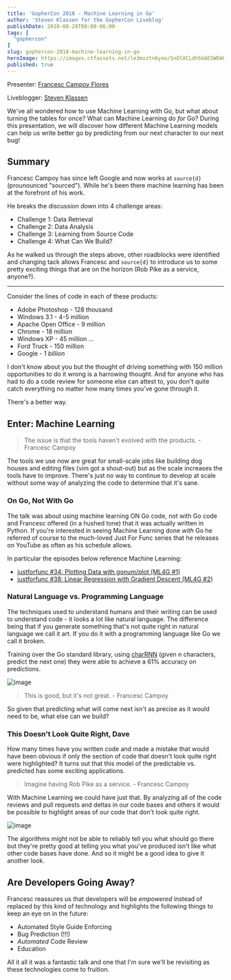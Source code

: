 ```yaml
---
title: 'GopherCon 2018 - Machine Learning in Go'
author: 'Steven Klassen for the GopherCon Liveblog'
publishDate: 2018-08-28T00:00-06:00
tags: [
  "gophercon"
]
slug: gophercon-2018-machine-learning-in-go
heroImage: https://images.ctfassets.net/le3mxztn6yoo/5nOlXCLdhSk6ESWEW8iC24/01978fdff3206c78ad8bee4c0cdfee87/mechanic-tire.jpg
published: true
---
```


Presenter: [Francesc Campoy Flores](https://www.gophercon.com/agenda/speakers/279063)

Liveblogger: [Steven Klassen](https://twitter.com/mrxinu)

We've all wondered how to use Machine Learning with Go, but what about turning the tables for once? What can Machine Learning do *for* Go? During this presentation, we will discover how different Machine Learning models can help us write better go by predicting from our next character to our next bug!

## Summary

Francesc Campoy has since left Google and now works at `source{d}` (prounounced "sourced"). While he's been there machine learning has been at the forefront of his work.

He breaks the discussion down into 4 challenge areas:

* Challenge 1: Data Retrieval
* Challenge 2: Data Analysis
* Challenge 3: Learning from Source Code
* Challenge 4: What Can We Build?

As he walked us through the steps above, other roadblocks were identified and changing tack allows Francesc and `source{d}` to introduce us to some pretty exciting things that are on the horizon (Rob Pike as a service, anyone?).

---

Consider the lines of code in each of these products:

* Adobe Photoshop - 128 thousand
* Windows 3.1 - 4-5 million
* Apache Open Office - 9 million
* Chrome - 18 million
* Windows XP - 45 million
...
* Ford Truck - 150 million
* Google - 1 _billion_

I don't know about you but the thought of driving something with 150 million opportunities to do it wrong is a harrowing thought. And for anyone who has had to do a code review for someone else can attest to, you don't quite catch everything no matter how many times you've gone through it.

There's a better way.

## Enter: Machine Learning

> The issue is that the tools haven't evolved with the products. - Francesc Campoy

The tools we use now are great for small-scale jobs like building dog houses and editing files (vim got a shout-out) but as the scale increases the tools have to improve. There's just no way to continue to develop at scale without some way of analyzing the code to determine that it's sane.

### On Go, Not With Go

The talk was about using machine learning ON Go code, not with Go code and Francesc offered (in a hushed tone) that it was actually written in Python. If you're interested in seeing Machine Learning done *with* Go he referred of course to the much-loved Just For Func series that he releases on YouTube as often as his schedule allows.

In particular the episodes below reference Machine Learning:

* [justforfunc #34: Plotting Data with gonum/plot (ML4G #1)](https://www.youtube.com/watch?v=ihP7lQivA6M)
* [justforfunc #38: Linear Regression with Gradient Descent (ML4G #2)](https://www.youtube.com/watch?v=ZPd_fKyrX48)

### Natural Language vs. Programming Language

The techniques used to understand humans and their writing can be used to understand code - it looks a lot like natural language. The difference being that if you generate something that's not quite right in natural language we call it art. If you do it with a programming language like Go we call it broken.

Training over the Go standard library, using [charRNN](https://github.com/karpathy/char-rnn) (given n characters, predict the next one) they were able to achieve a 61% accuracy on predictions.

![image](https://user-images.githubusercontent.com/6706/44750338-545c7680-aad2-11e8-8876-8f2e39c8c672.png)

> This is good, but it's not great. - Francesc Campoy

So given that predicting what will come next isn't as precise as it would need to be, what else can we build?

### This Doesn't Look Quite Right, Dave

How many times have you written code and made a mistake that would have been obvious if only the section of code that doesn't look quite right were highlighted? It turns out that this model of the predictable vs. predicted has some exciting applications.

> Imagine having Rob Pike as a service. - Francesc Campoy

With Machine Learning we could have just that. By analyzing all of the code reviews and pull
requests and deltas in our code bases and others it would be possible to highlight areas of our code that don't look quite right.

![image](https://user-images.githubusercontent.com/6706/44750565-fa0fe580-aad2-11e8-85f6-59d9ddfd01c6.png)

The algorithms might not be able to reliably tell you what should go there but they're pretty good at telling you what you've produced isn't like what other code bases have done. And so it might be a good idea to give it another look.

## Are Developers Going Away?

Francesc reassures us that developers will be _empowered_ instead of replaced by this kind of technology and highlights the following things to keep an eye on in the future:

* Automated Style Guide Enforcing
* Bug Prediction (!!!)
* _Automated_ Code Review
* Education

All it all it was a fantastic talk and one that I'm sure we'll be revisiting as these technologies come to fruition.
